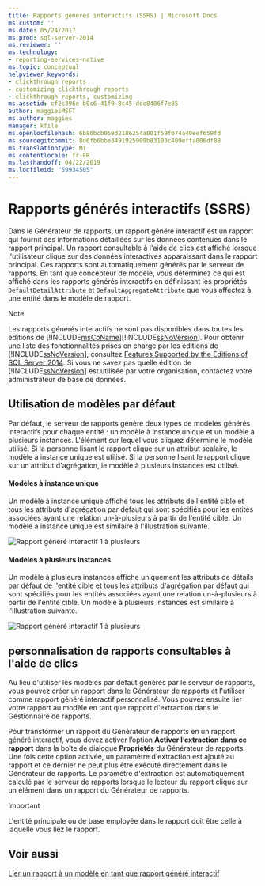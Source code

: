 ```yaml
---
title: Rapports générés interactifs (SSRS) | Microsoft Docs
ms.custom: ''
ms.date: 05/24/2017
ms.prod: sql-server-2014
ms.reviewer: ''
ms.technology:
- reporting-services-native
ms.topic: conceptual
helpviewer_keywords:
- clickthrough reports
- customizing clickthrough reports
- clickthrough reports, customizing
ms.assetid: cf2c396e-b0c6-41f9-8c45-ddc8406f7e85
author: maggiesMSFT
ms.author: maggies
manager: kfile
ms.openlocfilehash: 6b86bcb059d2186254a001f59f074a40eef659fd
ms.sourcegitcommit: 8d6fb6bbe3491925909b83103c409effa006df88
ms.translationtype: MT
ms.contentlocale: fr-FR
ms.lasthandoff: 04/22/2019
ms.locfileid: "59934505"
---
```

# <a name="clickthrough-reports-ssrs"></a>Rapports générés interactifs (SSRS)
  Dans le Générateur de rapports, un rapport généré interactif est un rapport qui fournit des informations détaillées sur les données contenues dans le rapport principal. Un rapport consultable à l'aide de clics est affiché lorsque l'utilisateur clique sur des données interactives apparaissant dans le rapport principal. Ces rapports sont automatiquement générés par le serveur de rapports. En tant que concepteur de modèle, vous déterminez ce qui est affiché dans les rapports générés interactifs en définissant les propriétés `DefaultDetailAttribute` et `DefaultAggregateAttribute` que vous affectez à une entité dans le modèle de rapport.  
  
> [!NOTE]
>  Les rapports générés interactifs ne sont pas disponibles dans toutes les éditions de [!INCLUDE[msCoName](../../includes/msconame-md.md)][!INCLUDE[ssNoVersion](../../../includes/ssnoversion-md.md)]. Pour obtenir une liste des fonctionnalités prises en charge par les éditions de [!INCLUDE[ssNoVersion](../../../includes/ssnoversion-md.md)], consultez [Features Supported by the Editions of SQL Server 2014](../../getting-started/features-supported-by-the-editions-of-sql-server-2014.md). Si vous ne savez pas quelle édition de [!INCLUDE[ssNoVersion](../../../includes/ssnoversion-md.md)] est utilisée par votre organisation, contactez votre administrateur de base de données.  
  
## <a name="using-default-templates"></a>Utilisation de modèles par défaut  
 Par défaut, le serveur de rapports génère deux types de modèles générés interactifs pour chaque entité : un modèle à instance unique et un modèle à plusieurs instances. L'élément sur lequel vous cliquez détermine le modèle utilisé. Si la personne lisant le rapport clique sur un attribut scalaire, le modèle à instance unique est utilisé. Si la personne lisant le rapport clique sur un attribut d'agrégation, le modèle à plusieurs instances est utilisé.  
  
#### <a name="single-instance-templates"></a>Modèles à instance unique  
 Un modèle à instance unique affiche tous les attributs de l'entité cible et tous les attributs d'agrégation par défaut qui sont spécifiés pour les entités associées ayant une relation un-à-plusieurs à partir de l'entité cible. Un modèle à instance unique est similaire à l'illustration suivante.  
  
 ![Rapport généré interactif 1 à plusieurs](../media/manytooneclickthrough.gif "Rapport généré interactif 1 à plusieurs")  
  
#### <a name="multiple-instance-templates"></a>Modèles à plusieurs instances  
 Un modèle à plusieurs instances affiche uniquement les attributs de détails par défaut de l'entité cible et tous les attributs d'agrégation par défaut qui sont spécifiés pour les entités associées ayant une relation un-à-plusieurs à partir de l'entité cible. Un modèle à plusieurs instances est similaire à l'illustration suivante.  
  
 ![Rapport généré interactif 1 à plusieurs](../media/onetomanyclickthrough.gif "Rapport généré interactif 1 à plusieurs")  
  
## <a name="customizing-clickthrough-reports"></a>personnalisation de rapports consultables à l'aide de clics  
 Au lieu d'utiliser les modèles par défaut générés par le serveur de rapports, vous pouvez créer un rapport dans le Générateur de rapports et l'utiliser comme rapport généré interactif personnalisé. Vous pouvez ensuite lier votre rapport au modèle en tant que rapport d'extraction dans le Gestionnaire de rapports.  
  
 Pour transformer un rapport du Générateur de rapports en un rapport généré interactif, vous devez activer l’option **Activer l’extraction dans ce rapport** dans la boîte de dialogue **Propriétés** du Générateur de rapports. Une fois cette option activée, un paramètre d'extraction est ajouté au rapport et ce dernier ne peut plus être exécuté directement dans le Générateur de rapports. Le paramètre d'extraction est automatiquement calculé par le serveur de rapports lorsque le lecteur du rapport clique sur un élément dans un rapport du Générateur de rapports.  
  
> [!IMPORTANT]  
>  L'entité principale ou de base employée dans le rapport doit être celle à laquelle vous liez le rapport.  
  
## <a name="see-also"></a>Voir aussi  
 [Lier un rapport à un modèle en tant que rapport généré interactif](../link-a-report-to-a-model-as-a-clickthrough-report.md)  
  
  
